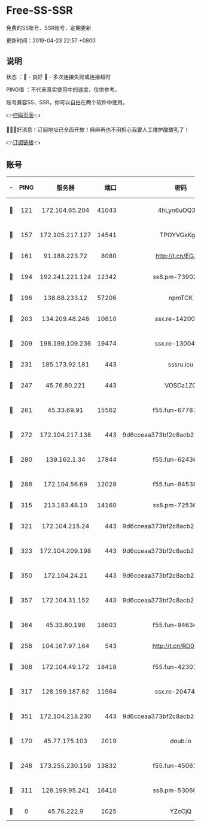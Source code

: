 # Free-SS-SSR

免费的SS账号、SSR账号，定期更新

更新时间：2019-04-23 22:57 +0800

## 说明

状态     ：🙂 - 良好 🙁 - 多次连接失败或连接超时

PING值   ：不代表真实使用中的速度，仅供参考。

账号兼容SS、SSR，你可以自由在两个软件中使用。

👉[扫码页面](https://liesauer.github.io/Free-SS-SSR/)👈

🎉🎉🎉好消息！订阅地址已全面开放！麻麻再也不用担心我要人工维护酸酸乳了！

👉[订阅链接](https://www.liesauer.net/yogurt/subscribe?ACCESS_TOKEN=DAYxR3mMaZAsaqUb)👈

## 账号

|-|PING|服务器|端口|密码|加密方式|区域|
|:----:|:----:|:-----:|-----:|:----:|:----:|:----:|
|🙂|121|172.104.65.204|41043|4hLyn6uOQ3hU|aes-256-cfb|JP|
|🙂|157|172.105.217.127|14541|TPOYVGxKglpi|aes-256-cfb|JP|
|🙂|161|91.188.223.72|8080|http://t.cn/EGJIyrl|rc4-md5|RU|
|🙂|194|192.241.221.124|12342|ss8.pm-73902144|aes-256-cfb|US|
|🙂|196|138.68.233.12|57206|npmTCK|rc4-md5|US|
|🙂|203|134.209.48.248|10810|ssx.re-14200963|aes-256-cfb|US|
|🙂|209|198.199.109.236|19474|ssx.re-13004881|aes-256-cfb|US|
|🙂|231|185.173.92.181|443|sssru.icu|rc4-md5|RU|
|🙂|247|45.76.80.221|443|VOSCa1ZG|aes-256-cfb|DE|
|🙂|261|45.33.69.91|15562|f55.fun-67787601|aes-256-cfb|US|
|🙂|272|172.104.217.138|443|9d6cceaa373bf2c8acb22e60b6a58be6|aes-256-cfb|US|
|🙂|280|139.162.1.34|17844|f55.fun-62436274|aes-256-cfb|SG|
|🙂|288|172.104.56.69|12028|f55.fun-84538440|aes-256-cfb|SG|
|🙂|315|213.183.48.10|14160|ss8.pm-72536569|rc4-md5|RU|
|🙂|321|172.104.215.24|443|9d6cceaa373bf2c8acb22e60b6a58be6|aes-256-cfb|US|
|🙂|323|172.104.209.198|443|9d6cceaa373bf2c8acb22e60b6a58be6|aes-256-cfb|US|
|🙂|350|172.104.24.21|443|9d6cceaa373bf2c8acb22e60b6a58be6|aes-256-cfb|US|
|🙂|357|172.104.31.152|443|9d6cceaa373bf2c8acb22e60b6a58be6|aes-256-cfb|US|
|🙂|364|45.33.80.198|18603|f55.fun-94634073|aes-256-cfb|US|
|🙂|258|104.167.97.164|543|http://t.cn/RD0D7sx|rc4-md5|CA|
|🙂|308|172.104.49.172|18418|f55.fun-42301611|aes-256-cfb|SG|
|🙂|317|128.199.187.62|11964|ssx.re-20474884|aes-256-cfb|SG|
|🙂|351|172.104.218.230|443|9d6cceaa373bf2c8acb22e60b6a58be6|aes-256-cfb|US|
|🙁|170|45.77.175.103|2019|doub.io|aes-128-ctr|SG|
|🙁|248|173.255.230.159|13832|f55.fun-45061463|aes-256-cfb|US|
|🙁|311|128.199.95.241|16410|ss8.pm-53060931|aes-256-cfb|SG|
|🙁|0|45.76.222.9|1025|YZcCjQ|rc4-md5|JP|
